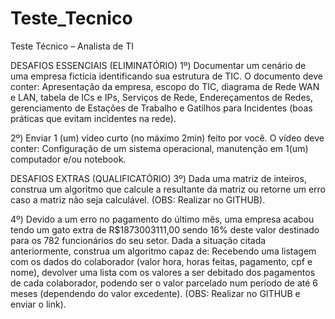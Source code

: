 # Teste_Tecnico

Teste Técnico – Analista de TI

DESAFIOS ESSENCIAIS (ELIMINATÓRIO)
1º) Documentar um cenário de uma empresa fictícia identificando sua estrutura de TIC.
O documento deve conter: Apresentação da empresa, escopo do TIC, diagrama de Rede WAN e LAN, tabela de ICs e IPs, Serviços de Rede, Endereçamentos de Redes, gerenciamento de Estações de Trabalho e Gatilhos para Incidentes (boas práticas que evitam incidentes na rede).

2º) Enviar 1 (um) vídeo curto (no máximo 2min) feito por você.
O vídeo deve conter: Configuração de um sistema operacional, manutenção em 1(um) computador e/ou notebook.

DESAFIOS EXTRAS (QUALIFICATÓRIO)
3º) Dada uma matriz de inteiros, construa um algoritmo que calcule a resultante da matriz ou retorne um erro caso a matriz não seja calculável. (OBS: Realizar no GITHUB).

4º) Devido a um erro no pagamento do último mês, uma empresa acabou tendo um gato extra de R$1873003111,00 sendo 16% deste valor destinado para os 782 funcionários do seu setor. Dada a situação citada anteriormente, construa um algoritmo capaz de:
Recebendo uma listagem com os dados do colaborador (valor hora, horas feitas, pagamento, cpf e nome), devolver uma lista com os valores a ser debitado dos pagamentos de cada colaborador, podendo ser o valor parcelado num período de até 6 meses (dependendo do valor excedente). (OBS: Realizar no GITHUB e enviar o link).
